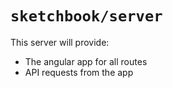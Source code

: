 # `sketchbook/server`

This server will provide:

- The angular app for all routes
- API requests from the app
